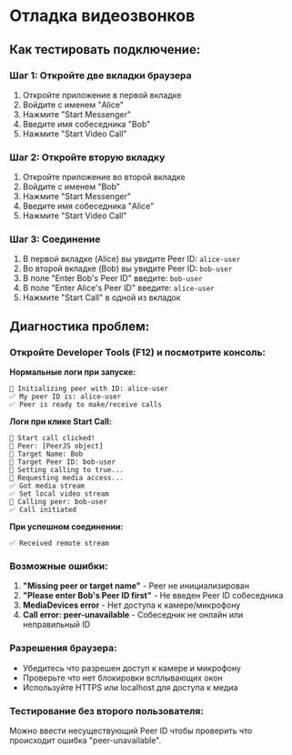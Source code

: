 # Отладка видеозвонков

## Как тестировать подключение:

### Шаг 1: Откройте две вкладки браузера
1. Откройте приложение в первой вкладке
2. Войдите с именем "Alice" 
3. Нажмите "Start Messenger"
4. Введите имя собеседника "Bob"
5. Нажмите "Start Video Call"

### Шаг 2: Откройте вторую вкладку
1. Откройте приложение во второй вкладке  
2. Войдите с именем "Bob"
3. Нажмите "Start Messenger" 
4. Введите имя собеседника "Alice"
5. Нажмите "Start Video Call"

### Шаг 3: Соединение
1. В первой вкладке (Alice) вы увидите Peer ID: `alice-user`
2. Во второй вкладке (Bob) вы увидите Peer ID: `bob-user`
3. В поле "Enter Bob's Peer ID" введите: `bob-user`
4. В поле "Enter Alice's Peer ID" введите: `alice-user`
5. Нажмите "Start Call" в одной из вкладок

## Диагностика проблем:

### Откройте Developer Tools (F12) и посмотрите консоль:

**Нормальные логи при запуске:**
```
🔵 Initializing peer with ID: alice-user
✅ My peer ID is: alice-user  
✅ Peer is ready to make/receive calls
```

**Логи при клике Start Call:**
```
🔵 Start call clicked!
🔵 Peer: [PeerJS object]
🔵 Target Name: Bob
🔵 Target Peer ID: bob-user
🔵 Setting calling to true...
🔵 Requesting media access...
✅ Got media stream
✅ Set local video stream
🔵 Calling peer: bob-user
✅ Call initiated
```

**При успешном соединении:**
```
✅ Received remote stream
```

### Возможные ошибки:

1. **"Missing peer or target name"** - Peer не инициализирован
2. **"Please enter Bob's Peer ID first"** - Не введен Peer ID собеседника  
3. **MediaDevices error** - Нет доступа к камере/микрофону
4. **Call error: peer-unavailable** - Собеседник не онлайн или неправильный ID

### Разрешения браузера:
- Убедитесь что разрешен доступ к камере и микрофону
- Проверьте что нет блокировки всплывающих окон
- Используйте HTTPS или localhost для доступа к медиа

### Тестирование без второго пользователя:
Можно ввести несуществующий Peer ID чтобы проверить что происходит ошибка "peer-unavailable".
